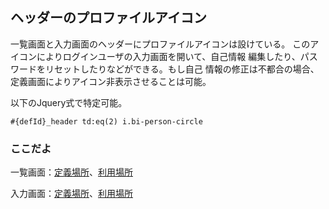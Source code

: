 ## ヘッダーのプロファイルアイコン

一覧画面と入力画面のヘッダーにプロファイルアイコンは設けている。
このアイコンによりログインユーザの入力画面を開いて、自己情報
編集したり、パスワードをリセットしたりなどができる。もし自己
情報の修正は不都合の場合、定義画面によりアイコン非表示させることは可能。

以下のJquery式で特定可能。
```
#{defId}_header td:eq(2) i.bi-person-circle
```

### ここだよ
一覧画面：[定義場所](https://efwgrp.github.io/ske_image/svg/header.profile.listPage.def.svg)、[利用場所](https://efwgrp.github.io/ske_image/svg/header.profile.listPage.svg)

入力画面：[定義場所](https://efwgrp.github.io/ske_image/svg/header.profile.inputPage.def.svg)、[利用場所](https://efwgrp.github.io/ske_image/svg/header.profile.inputPage.svg)
